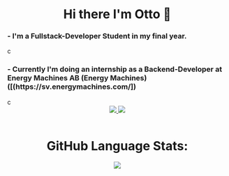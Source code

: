 <h1 align="center">
Hi there I'm Otto 👋
</h1>
<h3 align="left">
- I'm a Fullstack-Developer Student in my final year.
</h3>c
<h3 align="left">
- Currently I'm doing an internship as a Backend-Developer at Energy Machines AB (Energy Machines) ([(https://sv.energymachines.com/])
</h3>c

<br>
<div align="center">
<a href="mailto:otto.arvidsson94@gmail.com">
<img src="https://img.shields.io/badge/Gmail-D14836?style=for-the-badge&logo=gmail&logoColor=white"/>
</a>
 
<a href="https://www.linkedin.com/in/otto-arvidsson-1b87b2160/"/>
<img src="https://img.shields.io/badge/LinkedIn-0077B5?style=for-the-badge&logo=linkedin&logoColor=white"/>
</a>
</div>
<br/>

<div align="center">

<h1 align="center"> GitHub Language Stats: </h1>

 
![](https://github-readme-stats.vercel.app/api/top-langs/?username=Ottowski&theme=dark&hide_border=false&include_all_commits=true&count_private=true&layout=compact)

</div>
 

<!--
**Ottowski/Ottowski** is a ✨ _special_ ✨ repository because its `README.md` (this file) appears on your GitHub profile.

Here are some ideas to get you started:

- 🔭 I’m currently working on ...
- 🌱 I’m currently learning ...
- 👯 I’m looking to collaborate on ...
- 🤔 I’m looking for help with ...
- 💬 Ask me about ...
- 📫 How to reach me: ...
- 😄 Pronouns: ...
- ⚡ Fun fact: ...
-->
